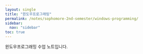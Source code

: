 ```yaml
---
layout: single
title: "윈도우프로그래밍"
permalink: /notes/sophomore-2nd-semester/windows-programming/
sidebar:
  nav: "sidebar"
toc: true
---
```

윈도우프로그래밍 수업 노트입니다.
